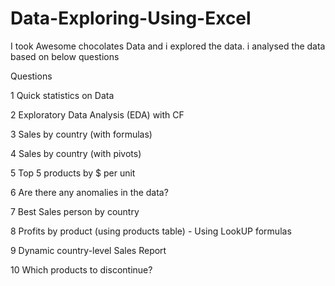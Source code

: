 # Data-Exploring-Using-Excel


I took Awesome chocolates Data and i explored the data.
i analysed the data based on below questions

Questions	

1	Quick statistics on Data

2	Exploratory Data Analysis (EDA) with CF

3	Sales by country (with formulas)

4	Sales by country (with pivots)

5	Top 5 products by $ per unit

6	Are there any anomalies in the data?

7	Best Sales person by country

8	Profits by product (using products table) - Using LookUP formulas

9	Dynamic country-level Sales Report

10	Which products to discontinue?

